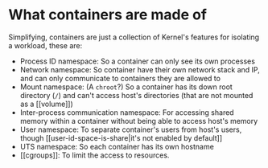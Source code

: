 # What containers are made of
Simplifying, containers are just a collection of Kernel's features for isolating a workload, these are:

* Process ID namespace: So a container can only see its own processes
* Network namespace: So container have their own network stack and IP, and can only communicate to containers they are allowed to
* Mount namespace: (A `chroot`?) So a container has its down root directory (`/`) and can't access host's directories (that are not mounted as a [[volume]])
* Inter-process communication namespace: For accessing shared memory within a container without being able to access host's memory
* User namespace: To separate container's users from host's users, though [[user-id-space-is-share|it's not enabled by default]]
* UTS namespace: So each container has its own hostname
* [[cgroups]]: To limit the access to resources.
